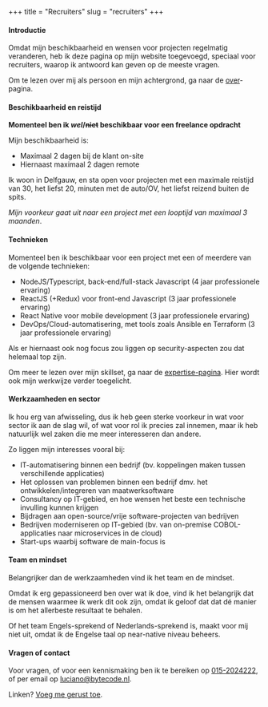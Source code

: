 +++
title = "Recruiters"
slug = "recruiters"
+++

#### Introductie

Omdat mijn beschikbaarheid en wensen voor projecten regelmatig veranderen, heb ik deze pagina op mijn website toegevoegd, speciaal voor recruiters, waarop ik antwoord kan geven op de meeste vragen.

Om te lezen over mij als persoon en mijn achtergrond, ga naar de [over](/over)-pagina.

#### Beschikbaarheid en reistijd

**Momenteel ben ik  _wel_/~~niet~~ beschikbaar voor een freelance opdracht**

Mijn beschikbaarheid is:

* Maximaal 2 dagen bij de klant on-site
* Hiernaast maximaal 2 dagen remote

Ik woon in Delfgauw, en sta open voor projecten met een maximale reistijd van 30, het liefst 20, minuten met de auto/OV, het liefst reizend buiten de spits.

_Mijn voorkeur gaat uit naar een project met een looptijd van maximaal 3 maanden_.

#### Technieken

Momenteel ben ik beschikbaar voor een project met een of meerdere van de volgende technieken:

* NodeJS/Typescript, back-end/full-stack Javascript (4 jaar professionele ervaring)
* ReactJS (+Redux) voor front-end Javascript (3 jaar professionele ervaring)
* React Native voor mobile development (3 jaar professionele ervaring)
* DevOps/Cloud-automatisering, met tools zoals Ansible en Terraform (3 jaar professionele ervaring)

Als er hiernaast ook nog focus zou liggen op security-aspecten zou dat helemaal top zijn.

Om meer te lezen over mijn skillset, ga naar de [expertise-pagina](/expertise). Hier wordt ook mijn werkwijze verder toegelicht.

#### Werkzaamheden en sector

Ik hou erg van afwisseling, dus ik heb geen sterke voorkeur in wat voor sector ik aan de slag wil, of wat voor rol ik precies zal innemen, maar ik heb natuurlijk wel zaken die me meer interesseren dan andere.

Zo liggen mijn interesses vooral bij:

* IT-automatisering binnen een bedrijf (bv. koppelingen maken tussen verschillende applicaties)
* Het oplossen van problemen binnen een bedrijf dmv. het ontwikkelen/integreren van maatwerksoftware
* Consultancy op IT-gebied, en hoe wensen het beste een technische invulling kunnen krijgen
* Bijdragen aan open-source/vrije software-projecten van bedrijven
* Bedrijven moderniseren op IT-gebied (bv. van on-premise COBOL-applicaties naar microservices in de cloud)
* Start-ups waarbij software de main-focus is

#### Team en mindset

Belangrijker dan de werkzaamheden vind ik het team en de mindset.

Omdat ik erg gepassioneerd ben over wat ik doe, vind ik het belangrijk dat de mensen waarmee ik werk dit ook zijn, omdat ik geloof dat dat dé manier is om het allerbeste resultaat te behalen.

Of het team Engels-sprekend of Nederlands-sprekend is, maakt voor mij niet uit, omdat ik de Engelse taal op near-native niveau beheers.

#### Vragen of contact

Voor vragen, of voor een kennismaking ben ik te bereiken op [015-2024222](callto:0152024222), of per email op [luciano@bytecode.nl](mailto:luciano@bytecode.nl).

Linken? [Voeg me gerust toe](https://www.linkedin.com/in/lucianonooijen/).

